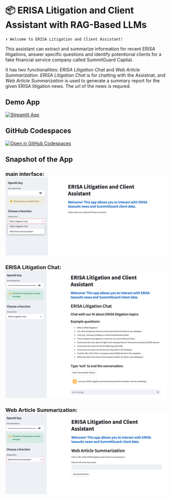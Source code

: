 # 📦  ERISA Litigation and Client Assistant with RAG-Based LLMs
```
⬆️ Welcome to ERISA Litigation and Client Assistant!
```

This assistant can extract and summarize information for recent ERISA litigations, answer specific questions and identify potentional clients for a fake financial service company called SummitGuard Captial. 

It has two functionalities: *ERISA Litigation Chat* and *Web Article Summarization*. *ERISA Litigation Chat* is for chatting with the Assistnat, and *Web Article Summarization* is used to generate a summary report for the given ERISA litigation news. The url of the news is requred. 


## Demo App

[![Streamlit App](https://static.streamlit.io/badges/streamlit_badge_black_white.svg)](https://lawchatbot-fzsdigciishywpbzmdox4p.streamlit.app/)

## GitHub Codespaces

[![Open in GitHub Codespaces](https://github.com/codespaces/badge.svg)](https://codespaces.new/streamlit/app-starter-kit?quickstart=1)

## Snapshot of the App 

### main interface: ![alt text](images/law_chatbot1.png)

### ERISA Litigation Chat: ![alt text](images/law_chatbot2.png)

### Web Article Summarization: ![alt text](images/law_chatbot3.png)

